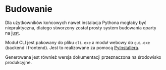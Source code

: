 # Budowanie

Dla użytkowników końcowych nawet instalacja Pythona mogłaby być niepraktyczna, dlatego stworzony został prosty
system budowania oparty na [just](https://github.com/casey/just).

Moduł CLI jest pakowany do pliku `cli.exe` a moduł webowy do `gui.exe` (backend i frontend). Jest to realizowane
za pomocą [PyInstallera](https://pyinstaller.org/).

Generowana jest również wersja dokumentacji przeznaczona na środowisko produkcyjne.